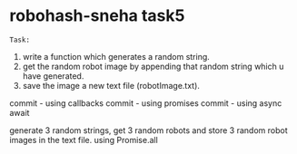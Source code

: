 # robohash-sneha task5
    Task:
1. write a function which generates a random string.
2. get the random robot image by appending that random string which u have generated.
3. save the image a new text file (robotImage.txt).

commit - using callbacks
commit - using promises
commit - using async await

  generate 3 random strings, get 3 random robots and store 3 random robot images in the text file. using Promise.all

